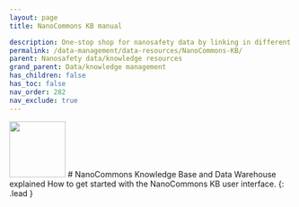 ```yaml
---
layout: page
title: NanoCommons KB manual 

description: One-stop shop for nanosafety data by linking in different data warehouses and also the primary home of data from different projects including NanoMile, NanoFASE and SmartNanoTox.
permalink: /data-management/data-resources/NanoCommons-KB/
parent: Nanosafety data/knowledge resources
grand_parent: Data/knowledge management
has_children: false
has_toc: false
nav_order: 282
nav_exclude: true
---
```


<img src="{{ site.baseurl }}/images/logos/nanocommons.png" width="100" class="image--right"/>
# NanoCommons Knowledge Base and Data Warehouse explained
How to get started with the NanoCommons KB user interface.
{: .lead }

